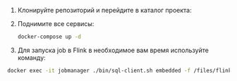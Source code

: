 1. Клонируйте репозиторий и перейдите в каталог проекта:


2. Поднимите все сервисы:

   ```bash
   docker-compose up -d 
   ```


3. Для запуска job в Flink в необходимое вам время используйте команду:
```bash
docker exec -it jobmanager ./bin/sql-client.sh embedded -f /files/flink.sql
   ```